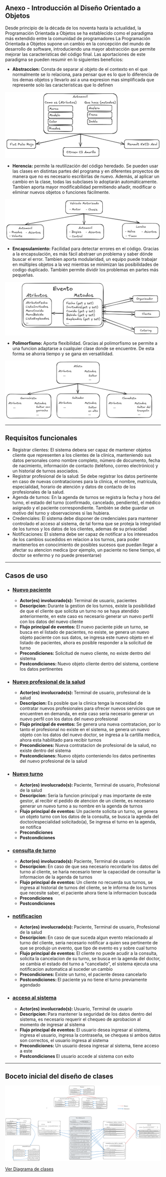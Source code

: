 
## Anexo - Introducción al Diseño Orientado a Objetos
Desde principio de la década de los noventa hasta la actualidad, la Programación Orientada a Objetos se ha establecido como el paradigma más extendido entre la comunidad de programadores
La Programación Orientada a Objetos supone un cambio en la concepción
del mundo de desarrollo de software, introduciendo una mayor abstracción que permite mejorar las características del código final. Las aportaciones de este paradigma se pueden resumir en lo siguientes beneficios:

- <strong>Abstraccion:</strong> Consta de separar al objeto de el contexto en el que normalmente se lo relaciona, para pensar que es lo que lo diferencia de los demas objetos y llevarlo asi a una expresion mas simplificada que represente solo las caracteristicas que lo definen

![Grafico explicativo de abstraccion](../Imagenes/Abstraccion.png "Title")

- <strong>Herencia:</strong> permite la reutilización del código heredado. Se pueden usar las clases en distintas partes del programa y en diferentes proyectos de manera que no es necesario escribirlas de nuevo. Además, al aplicar un cambio en la clase, todas las subclases lo adoptarán automáticamente. Tambien aporta mayor modificabilidad permitiendo añadir, modificar o eliminar nuevos objetos o funciones fácilmente.

![Grafico explicativo de abstraccion](../Imagenes/Herencia.png "Title")

- <strong>Encapsulamiento:</strong> Facilidad para detectar errores en el código. Gracias a la encapsulación, es más fácil abstraer un problema y saber dónde buscar el error. Tambien aporta modularidad, un equipo puede trabajar en múltiples objetos a la vez mientras se minimizan las posibilidades de codigo duplicado. También permite dividir los problemas en partes más pequeñas.

![Grafico explicativo de abstraccion](../Imagenes/Encapsulacion.png "Title")

- <strong>Polimorfismo:</strong> Aporta flexibilidad. Gracias al polimorfismo se permite a una funcion adaptarse a cualquier clase donde se encuentre. De esta forma se ahorra tiempo y se gana en versatilidad.

![Grafico explicativo de abstraccion](../Imagenes/Polimorfismo.png "Title")

---

## Requisitos funcionales
- Registrar clientes: El sistema debera ser capaz de mantener objetos cliente que representen a los clientes de la clinica, manteniendo sus datos personales como nombre completo, número de documento, fecha de nacimiento, información de contacto (teléfono, correo electrónico) y un historial de turnos asociados.
- Registrar profesional de la salud: Se debe registrar los datos pertinente en caso de nuevas contrataciones para la clinica, el nombre, matrícula, especialidad, horario de atención y datos de contacto de los profesionales de la salud.
- Agenda de turnos: En la agenda de turnos se registra la fecha y hora del turno, el estado del turno (confirmado, cancelado, pendiente), el médico asignado y el paciente correspondiente. También se debe guardar un motivo del turno y observaciones si las hubiera.
- Credenciales: El sistema debe disponer de credenciales para mantener controlado el acceso al sistema, de tal forma que se proteja la integridad de los turnos y los datos de los clientes, ademas de su privacidad
- Notificaciones: El sistema debe ser capaz de notificar a los interesados de los cambios sucedidos en relacion a los turnos, para poder mantenerlos en conocimiento de posibles sucesos que puedan llegar a afectar su atencion medica (por ejemplo, un paciente no tiene tiempo, el doctor se enfermo y no puede presentarse)

---

## Casos de uso
- ###  <u> Nuevo paciente </u>
    - <strong> Actor(es) involucrado(s):</strong> Terminal de usuario, pacientes
    - <strong>Descripcion: </strong> Durante la gestion de los turnos, existe la posibilidad de que el cliente que solicita un turno no se haya atendido anteriormente, en este caso es necesario generar un nuevo perfil con los datos del nuevo cliente
    - <strong> Flujo principal de eventos: </strong> El nuevo paciente pide un turno, se busca en el listado de pacientes, no existe, se genera un nuevo objeto paciente con sus datos, se ingresa este nuevo objeto en el listado de pacientes, ahora es posible responder a la solicitud de turno
    - <strong> Precondiciones: </strong> Solicitud de nuevo cliente, no existe dentro del sistema
    - <strong> Postcondiciones: </strong> Nuevo objeto cliente dentro del sistema, contiene los datos pertinentes
- ###  <u> Nuevo profesional de la salud </u>
    - <strong> Actor(es) involucrado(s): </strong> Terminal de usuario, profesional de la salud
    - <strong> Descripcion: </strong> Es posible que la clinica tenga la necesidad de contratar nuevos profesionales para ofrecer nuevos servicios que se encuentren en demanda, en este caso seria necesario generar un nuevo perfil con los datos del nuevo profesional
    - <strong> Flujo principal de eventos: </strong> Se genera una nueva contratacion, por lo tanto el profesional no existe en el sistema, se genera un nuevo objeto con los datos del nuevo doctor, se ingresa a la cartilla medica, ahora esta habilitado para recibir turnos
    - <strong>Precondiciones: </strong> Nueva contratacion de profesional de la salud, no existe dentro del sistema
    - <strong>Postcondiciones: </strong> Nuevo objeto conteniendo los datos pertinentes del nuevo profesional de la salud
- ### <u> Nuevo turno </u>
    - <strong> Actor(es) involucrado(s): </strong> Paciente, Terminal de usuario, Profesional de la salud
    - <strong> Descripcion: </strong> Seria la funcion principal y mas importante de este gestor, al recibir el pedido de atencion de un cliente, es necesario generar un nuevo turno a su nombre en la agenda de turnos 
    - <strong> Flujo principal de eventos: </strong> Un paciente solicita un turno, se genera un objeto turno con los datos de la consulta, se busca la agenda del doctor/especialidad solicitado(a), Se ingresa el turno en la agenda, se notifica
    - <strong> Precondiciones </strong>
    - <strong> Postcondiciones </strong>
- ### <u> consulta de turno </u>
    - <strong> Actor(es) involucrado(s): </strong> Paciente, Terminal de usuario
    - <strong> Descripcion: </strong> En caso de que sea necesario recordarle los datos del turno al cliente, se haria necesario tener la capacidad de consultar la informacion de la agenda de turnos
    - <strong> Flujo principal de eventos: </strong> Un cliente no recuerda sus turnos, se ingresa al historial de turnos del cliente, se le informa de los turnos que necesite saber, el paciente ahora tiene la informacion buscada
    - <strong> Precondiciones </strong>
    - <strong> Postcondiciones </strong>
- ### <u> notificacion </u>
    - <strong> Actor(es) involucrado(s): </strong> Paciente, Terminal de usuario, Profesional de la salud
    - <strong> Descripcion: </strong> En caso de que suceda algun evento relacionado al turno del cliente, seria necesario notificar a quien sea pertinente de que se produjo un evento, que tipo de evento es y  sobre cual turno
    - <strong> Flujo principal de eventos: </strong> El cliente no puede acudir a la consulta, solicita la cancelacion de su turno, se busca en la agenda del doctor, se cambia el estado del turno a "cancelado", el sistema ejecuta una notificacion automatica al suceder un cambio
    - <strong> Precondiciones: </strong> Existe un turno, el paciente desea cancelarlo
    - <strong> Postcondiciones: </strong> El paciente ya no tiene el turno previamente agendado 
- ### <u> acceso al sistema </u>
    - <strong> Actor(es) involucrado(s): </strong> Usuario, Terminal de usuario
    - <strong> Descripcion: </strong> Para mantener la seguridad de los datos dentro del sistema, es necesario requerir el chequeo de aprobacion al momento de ingresar al sistema
    - <strong> Flujo principal de eventos: </strong> El usuario desea ingresar al sistema, ingresa el usuario, ingresa la contraseña, se chequea si ambos datos son correctos, el usuario ingresa al sistema
    - <strong> Precondiciones: </strong> Un usuario desea ingresar al sistema, tiene acceso a este
    - <strong> Postcondiciones </strong> El usuario accede al sistema con exito

---

## Boceto inicial del diseño de clases

![Grafico explicativo de abstraccion](../Imagenes/diagrama.png "Title")

[Ver Diagrama de clases](../Imagenes/diagrama.png "Title")